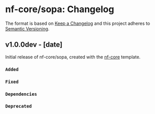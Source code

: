 # nf-core/sopa: Changelog

The format is based on [Keep a Changelog](https://keepachangelog.com/en/1.0.0/)
and this project adheres to [Semantic Versioning](https://semver.org/spec/v2.0.0.html).

## v1.0.0dev - [date]

Initial release of nf-core/sopa, created with the [nf-core](https://nf-co.re/) template.

### `Added`

### `Fixed`

### `Dependencies`

### `Deprecated`
